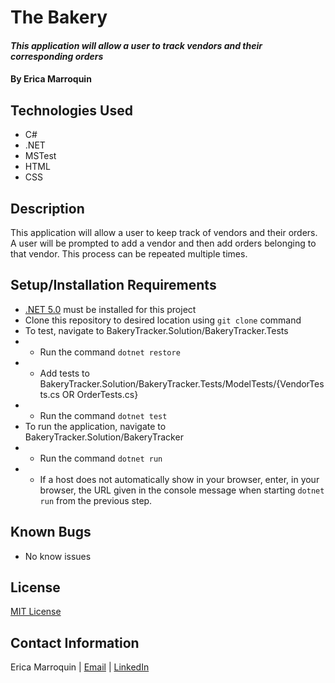 # The Bakery

#### _This application will allow a user to track vendors and their corresponding orders_

#### By Erica Marroquin

## Technologies Used

* C#
* .NET
* MSTest
* HTML
* CSS

## Description

This application will allow a user to keep track of vendors and their orders. A user will be prompted to add a vendor and then add orders belonging to that vendor. This process can be repeated multiple times.

## Setup/Installation Requirements

* [.NET 5.0](https://dotnet.microsoft.com/download/dotnet/thank-you/sdk-5.0.401-macos-x64-installer) must be installed for this project
* Clone this repository to desired location using `git clone` command
* To test, navigate to BakeryTracker.Solution/BakeryTracker.Tests
* * Run the command `dotnet restore`
* * Add tests to BakeryTracker.Solution/BakeryTracker.Tests/ModelTests/{VendorTests.cs OR OrderTests.cs}
* * Run the command `dotnet test`
* To run the application, navigate to BakeryTracker.Solution/BakeryTracker
* * Run the command `dotnet run`
* * If a host does not automatically show in your browser, enter, in your browser, the URL given in the console message when starting `dotnet run` from the previous step.

## Known Bugs

* No know issues

## License

[MIT License](https://opensource.org/licenses/MIT)

## Contact Information

Erica Marroquin | [Email](mailto:ericamarroquin03@gmail.com) | [LinkedIn](https://www.linkedin.com/in/erica-marroquin/)